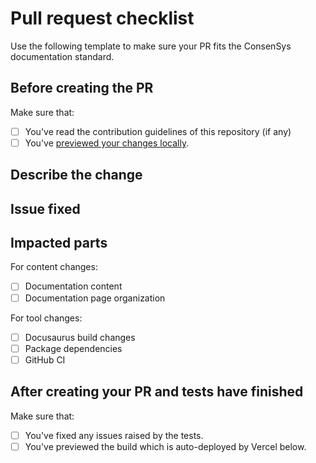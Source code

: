 # Pull request checklist

Use the following template to make sure your PR fits the ConsenSys documentation standard.

## Before creating the PR

Make sure that:

- [ ] You've read the contribution guidelines of this repository (if any)
- [ ] You've [previewed your changes locally](https://consensys.github.io/docs-template/getting-started#running-locally).

## Describe the change

<!-- Add a clear and concise description of what your PR changes in the documentation. -->

## Issue fixed

<!-- Link to the GitHub issue that your PR addresses.

Add "fixes #{your issue number}" to close the issue automatically when the PR is merged.

If your PR doesn't completely fix the issue, add "see #{your issue number}" to link to the issue
without automatically closing it. -->

## Impacted parts

<!-- Check the item from the following lists that your PR impacts. You can check multiple boxes. -->

For content changes:

- [ ] Documentation content
- [ ] Documentation page organization

For tool changes:

- [ ] Docusaurus build changes
- [ ] Package dependencies
- [ ] GitHub CI

## After creating your PR and tests have finished

Make sure that:

- [ ] You've fixed any issues raised by the tests.
- [ ] You've previewed the build which is auto-deployed by Vercel below.
